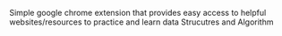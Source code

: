Simple google chrome extension that provides easy access to helpful websites/resources to practice and learn data Strucutres and Algorithm
